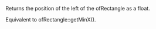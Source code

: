Returns the position of the left of the ofRectangle as a float.

Equivalent to ofRectangle::getMinX().

